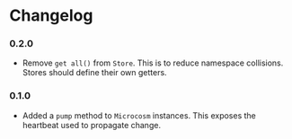 # Changelog

### 0.2.0

- Remove `get all()` from `Store`. This is to reduce namespace collisions. Stores should define their own getters.

### 0.1.0

- Added a `pump` method to `Microcosm` instances. This exposes the heartbeat used to propagate change.

